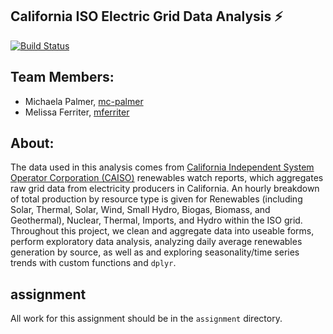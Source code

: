 
## California ISO Electric Grid Data Analysis :zap:
[![Build Status](https://travis-ci.com/espm-157/2017-final-michaela-melissa.svg?token=gtEiNqiCVUUeqagJypzy&branch=master)](https://travis-ci.com/espm-157/2017-final-michaela-melissa)

## Team Members:

- Michaela Palmer, [mc-palmer](https://github.com/micpalmer)
- Melissa Ferriter, [mferriter](https://github.com/mferriter)

## About:

The data used in this analysis comes from  [California Independent System Operator Corporation (CAISO)](http://www.caiso.com/green/renewableswatch.html) renewables watch reports, which aggregates raw grid data from electricity producers in California.
An hourly breakdown of total production by resource type is given for Renewables (including Solar, Thermal, Solar, Wind, Small Hydro, Biogas, Biomass, and Geothermal), Nuclear, Thermal, Imports, and Hydro within the ISO grid.
Throughout this project, we clean and aggregate data into useable forms, perform exploratory data analysis, analyzing daily average renewables generation by source, as well as and exploring seasonality/time series trends with custom functions and `dplyr`. 

## assignment

All work for this assignment should be in the `assignment` directory.  



